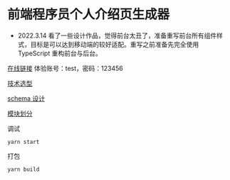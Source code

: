 # 前端程序员个人介绍页生成器

- 2022.3.14 看了一些设计作品，觉得前台太丑了，准备重写前台所有组件样式，目标是可以达到移动端的较好适配。重写之前准备先完全使用 TypeScript 重构前台与后台。

[在线链接](https://fe-intro-generator-1305624698.file.myqcloud.com/index.html)
体验账号：test，密码：123456

[技术选型](https://github.com/Flower-F/fe-intro-generator/blob/master/docs/技术选型.md)

[schema 设计](https://github.com/Flower-F/fe-intro-generator/blob/master/docs/schema%20%E8%AE%BE%E8%AE%A1.md)

[模块划分](https://github.com/Flower-F/fe-intro-generator/blob/master/docs/模块划分.md)

调试

```
yarn start
```

打包

```
yarn build
```
